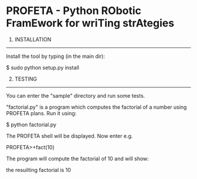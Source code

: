 PROFETA - Python RObotic FramEwork for wriTing strAtegies
=========================================================


1. INSTALLATION
---------------
Install the tool by typing (in the main dir):

  $ sudo python setup.py install


2. TESTING
----------
You can enter the "sample" directory and run some tests.

"factorial.py" is a program which computes the factorial of a number using
PROFETA plans. Run it using:

  $ python factorial.py

The PROFETA shell will be displayed. Now enter e.g.

  PROFETA>+fact(10)

The program will compute the factorial of 10 and will show:

  the resuilting factorial is  10



